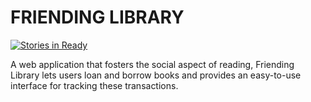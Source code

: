 # FRIENDING LIBRARY

[![Stories in Ready](https://badge.waffle.io/davschne/friending-library2.svg?label=ready&title=Ready)](http://waffle.io/davschne/friending-library2)

A web application that fosters the social aspect of reading, Friending Library lets users loan and borrow books and provides an easy-to-use interface for tracking these transactions.
